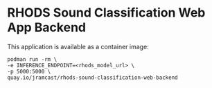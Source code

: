 # RHODS Sound Classification Web App Backend

This application is available as a container image:

```
podman run -rm \
-e INFERENCE_ENDPOINT=<rhods_model_url> \
-p 5000:5000 \
quay.io/jramcast/rhods-sound-classification-web-backend
```